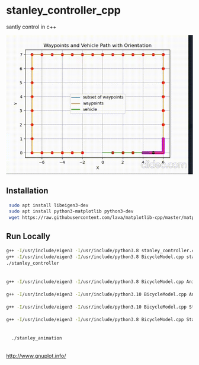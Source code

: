 # stanley_controller_cpp
 santly control in c++


![Demo GIF](https://github.com/armando-genis/stanley_controller_cpp/blob/main/images/car_stanley.gif)

## Installation

 ```bash
  sudo apt install libeigen3-dev
  sudo apt install python3-matplotlib python3-dev
  wget https://raw.githubusercontent.com/lava/matplotlib-cpp/master/matplotlibcpp.h
```

## Run Locally

```bash
g++ -I/usr/include/eigen3 -I/usr/include/python3.8 stanley_controller.cpp -o stanley_controller -lpython3.8
g++ -I/usr/include/eigen3 -I/usr/include/python3.8 BicycleModel.cpp stanley_controller.cpp -o stanley_controller -lpython3.8
./stanley_controller


g++ -I/usr/include/eigen3 -I/usr/include/python3.8 BicycleModel.cpp Animation.cpp Linear_Interpolation.cpp -o stanley_animation -lpython3.8

g++ -I/usr/include/eigen3 -I/usr/include/python3.10 BicycleModel.cpp Animation.cpp Linear_Interpolation.cpp -o stanley_animation -lpython3.10

g++ -I/usr/include/eigen3 -I/usr/include/python3.10 BicycleModel.cpp StanleyController.cpp Animation.cpp Linear_Interpolation.cpp -o stanley_animation -lpython3.10

g++ -I/usr/include/eigen3 -I/usr/include/python3.8 BicycleModel.cpp StanleyController.cpp Animation.cpp Linear_Interpolation.cpp CubicSpline1D.cpp -o stanley_animation -lpython3.8


  ./stanley_animation



```


http://www.gnuplot.info/